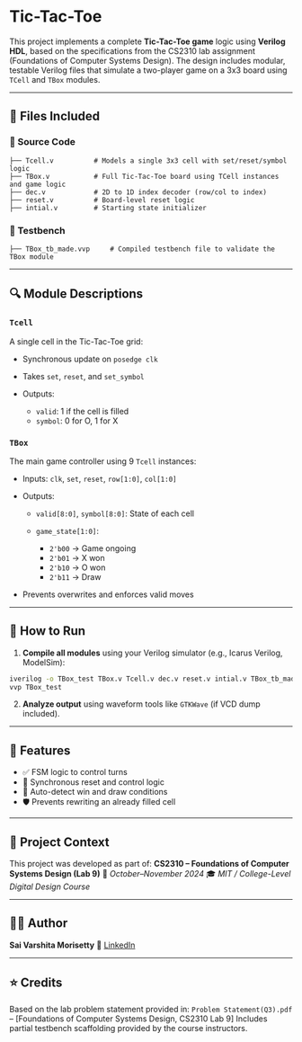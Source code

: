 # Tic-Tac-Toe

This project implements a complete **Tic-Tac-Toe game** logic using **Verilog HDL**, based on the specifications from the CS2310 lab assignment (Foundations of Computer Systems Design). The design includes modular, testable Verilog files that simulate a two-player game on a 3x3 board using `TCell` and `TBox` modules.

---

## 📁 Files Included

### 🧩 Source Code

```
├── Tcell.v          # Models a single 3x3 cell with set/reset/symbol logic
├── TBox.v           # Full Tic-Tac-Toe board using TCell instances and game logic
├── dec.v            # 2D to 1D index decoder (row/col to index)
├── reset.v          # Board-level reset logic
├── intial.v         # Starting state initializer
```

### 🧪 Testbench

```
├── TBox_tb_made.vvp     # Compiled testbench file to validate the TBox module
```

---

## 🔍 Module Descriptions

### `Tcell`

A single cell in the Tic-Tac-Toe grid:

* Synchronous update on `posedge clk`
* Takes `set`, `reset`, and `set_symbol`
* Outputs:

  * `valid`: 1 if the cell is filled
  * `symbol`: 0 for O, 1 for X

### `TBox`

The main game controller using 9 `Tcell` instances:

* Inputs: `clk`, `set`, `reset`, `row[1:0]`, `col[1:0]`
* Outputs:

  * `valid[8:0]`, `symbol[8:0]`: State of each cell
  * `game_state[1:0]`:

    * `2'b00` → Game ongoing
    * `2'b01` → X won
    * `2'b10` → O won
    * `2'b11` → Draw
* Prevents overwrites and enforces valid moves

---

## 🧪 How to Run

1. **Compile all modules** using your Verilog simulator (e.g., Icarus Verilog, ModelSim):

```bash
iverilog -o TBox_test TBox.v Tcell.v dec.v reset.v intial.v TBox_tb_made.vvp
vvp TBox_test
```

2. **Analyze output** using waveform tools like `GTKWave` (if VCD dump included).

---

## 🎯 Features

* ✅ FSM logic to control turns
* 🔄 Synchronous reset and control logic
* 🏁 Auto-detect win and draw conditions
* 🛡️ Prevents rewriting an already filled cell

---

## 📌 Project Context

This project was developed as part of:
**CS2310 – Foundations of Computer Systems Design (Lab 9)**
📅 *October–November 2024*
🎓 *MIT / College-Level Digital Design Course*

---

## 🙋‍♀️ Author

**Sai Varshita Morisetty**
🔗 [LinkedIn](https://www.linkedin.com/in/varshita06/)

---

## ⭐️ Credits

Based on the lab problem statement provided in:
`Problem Statement(Q3).pdf` – \[Foundations of Computer Systems Design, CS2310 Lab 9]
Includes partial testbench scaffolding provided by the course instructors.
